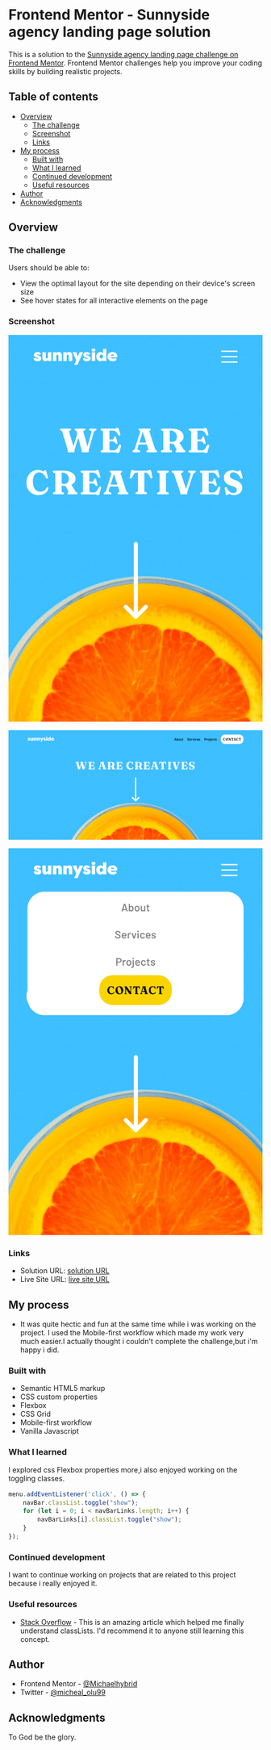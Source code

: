# Frontend Mentor - Sunnyside agency landing page solution

This is a solution to the [Sunnyside agency landing page challenge on Frontend Mentor](https://www.frontendmentor.io/challenges/sunnyside-agency-landing-page-7yVs3B6ef). Frontend Mentor challenges help you improve your coding skills by building realistic projects.

## Table of contents

- [Overview](#overview)
  - [The challenge](#the-challenge)
  - [Screenshot](#screenshot)
  - [Links](#links)
- [My process](#my-process)
  - [Built with](#built-with)
  - [What I learned](#what-i-learned)
  - [Continued development](#continued-development)
  - [Useful resources](#useful-resources)
- [Author](#author)
- [Acknowledgments](#acknowledgments)

## Overview

### The challenge

Users should be able to:

- View the optimal layout for the site depending on their device's screen size
- See hover states for all interactive elements on the page

### Screenshot

![](screenshot.png)

![](screenshot2.png)

![](screenshot3.png)

### Links

- Solution URL: [solution URL](https://www.frontendmentor.io/challenges/sunnyside-agency-landing-page-7yVs3B6ef/hub/sunnysideagencylandingpagemain-HJW9sGfE5)
- Live Site URL: [live site URL](https://gilded-macaron-cdce16.netlify.app/)

## My process
- It was quite hectic and fun at the same time while i was working on the project. I used the Mobile-first workflow which made my work very much easier.I actually thought i couldn't complete the challenge,but i'm happy i did.
### Built with

- Semantic HTML5 markup
- CSS custom properties
- Flexbox
- CSS Grid
- Mobile-first workflow
- Vanilla Javascript

### What I learned
I explored css Flexbox properties more,i also enjoyed working on the toggling classes.

```js
menu.addEventListener('click', () => {
    navBar.classList.toggle("show");
    for (let i = 0; i < navBarLinks.length; i++) {
        navBarLinks[i].classList.toggle("show"); 
    }
});
```

### Continued development

I want to continue working on projects that are related to this project because i really enjoyed it.

### Useful resources

- [Stack Overflow](https://stackoverflow.com/questions/21976227/classlist-add-does-not-work) - This is an amazing article which helped me finally understand classLists. I'd recommend it to anyone still learning this concept.

## Author

- Frontend Mentor - [@Michaelhybrid](https://www.frontendmentor.io/profile/Michaelhybrid)
- Twitter - [@micheal_olu99](https://twitter.com/micheal_olu99)

## Acknowledgments

To God be the glory.
